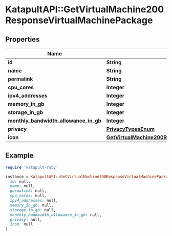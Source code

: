 # KatapultAPI::GetVirtualMachine200ResponseVirtualMachinePackage

## Properties

| Name | Type | Description | Notes |
| ---- | ---- | ----------- | ----- |
| **id** | **String** |  | [optional] |
| **name** | **String** |  | [optional] |
| **permalink** | **String** |  | [optional] |
| **cpu_cores** | **Integer** |  | [optional] |
| **ipv4_addresses** | **Integer** |  | [optional] |
| **memory_in_gb** | **Integer** |  | [optional] |
| **storage_in_gb** | **Integer** |  | [optional] |
| **monthly_bandwidth_allowance_in_gb** | **Integer** |  | [optional] |
| **privacy** | [**PrivacyTypesEnum**](PrivacyTypesEnum.md) |  | [optional] |
| **icon** | [**GetVirtualMachine200ResponseVirtualMachinePackageIcon**](GetVirtualMachine200ResponseVirtualMachinePackageIcon.md) |  | [optional] |

## Example

```ruby
require 'katapult-ruby'

instance = KatapultAPI::GetVirtualMachine200ResponseVirtualMachinePackage.new(
  id: null,
  name: null,
  permalink: null,
  cpu_cores: null,
  ipv4_addresses: null,
  memory_in_gb: null,
  storage_in_gb: null,
  monthly_bandwidth_allowance_in_gb: null,
  privacy: null,
  icon: null
)
```

